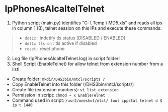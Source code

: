 # IpPhonesAlcaltelTelnet

1. Python script (main.py) identifies "C: \ Temp \ MD5.xls" and reads all ips in column 1 (B),  telnet session on this IPs and execute these commands:
> - `dot1x` : indetify tls status (DISABLED / ENABLED)
> - `dot1x tls on` : tls active if disabled
> - `reset` : reset phone

2. Log file (IpPhonesAlcaltelTelnet.log) in script folder!
3. Shell Script (EnableTelnet) for allow telnet from extension number from a list!
- Create folder: `mkdir/DHS3bin/mtcl/scripts /`
- Copy EnableTelnet into this folder (/DHS3bin/mtcl/scripts/)
- Create file (extension numbers): `vi list_extension`
- Permission in script: `chmod + x EnableTelnet`
- Command used in script: `/usr2/oneshot/mtcl/ tool ippstat telnet d $ ip t 1440`
